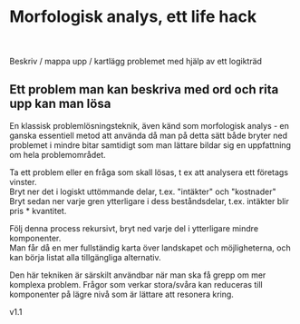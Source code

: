 # Morfologisk analys, ett life hack

<br>
<br>
Beskriv / mappa upp / kartlägg problemet med hjälp av ett logikträd

## Ett problem man kan beskriva med ord och rita upp kan man lösa

En klassisk problemlösningsteknik, även känd som morfologisk analys - en ganska essentiell metod att använda då man på detta sätt både bryter ned problemet i mindre bitar samtidigt som man lättare bildar sig en uppfattning om hela problemområdet.

Ta ett problem eller en fråga som skall lösas, t ex att analysera ett företags vinster.
<br>
Bryt ner det i logiskt uttömmande delar, t.ex. "intäkter" och "kostnader"
<br>
Bryt sedan ner varje gren ytterligare i dess beståndsdelar, t.ex. intäkter blir pris * kvantitet.

Följ denna process rekursivt, bryt ned varje del i ytterligare mindre komponenter. 
<br>
Man får då en mer fullständig karta över landskapet och möjligheterna, och kan börja listat alla tillgängliga alternativ.

Den här tekniken är särskilt användbar när man ska få grepp om mer komplexa problem.
Frågor som verkar stora/svåra kan reduceras till komponenter på lägre nivå som är lättare att resonera kring.



v1.1
